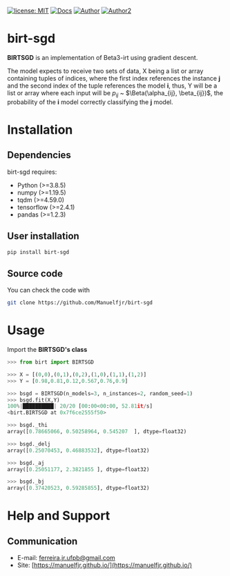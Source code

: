 [![license: MIT](https://img.shields.io/badge/license-MIT-red.svg?&logo=license&color=blue)](https://github.com/Manuelfjr/birt-sgd/blob/main/LICENSE)
[![Docs](https://img.shields.io/badge/docs-birtsgd-blue?&logo)](https://github.com/Manuelfjr/birt-sgd)
[![Author](https://img.shields.io/badge/author-manuelfjr-blue?&logo=github)](https://github.com/Manuelfjr)
[![Author2](https://img.shields.io/badge/author-tmfilho-blue?&logo=github)](https://github.com/tmfilho)

<!-- PyPi Status
![PyPI - Status](https://img.shields.io/pypi/status/pandas)
-->

<!-- PyPi Downloads
[![PyPi - Downloads](https://pypip.in/d/pandas/badge.png?&color=blue&logo=python)](https://pypi.org/project/pandas/#files)

[![PyPI - Downloads](https://img.shields.io/pypi/dm/scikit-learn?style=flat)](https://pypi.org/project/pandas/#files)
-->

<!-- Latest PyPI version
[![Latest PyPI version](https://img.shields.io/pypi/v/birt-sgd?logo=pypi)](https://pypi.python.org/pypi/birt-sgd)
-->

<!-- Release
[![GitHub release (latest by date)](https://img.shields.io/github/v/release/pandas-dev/pandas)](https://GitHub.com/pandas-dev/pandas/releases/)

[![GitHub release](https://img.shields.io/github/release/Manuelfjr/birt-sgd.svg)](https://GitHub.com/Manuelfjr/birt-sgd/releases/)
-->

<!-- Static download of pepy
[![Downloads](https://static.pepy.tech/personalized-badge/pandas?period=total&units=international_system&left_color=grey&right_color=red&left_text=downloads)](https://pepy.tech/project/pandas)
-->

<!-- Github downloads
[![Github All Releases](https://img.shields.io/github/downloads/pandas-dev/pandas/total.svg?&logo=github&color=blue)]()
-->

<!-- Lines of code
![Lines of code](https://img.shields.io/tokei/lines/github/Manuelfjr/birt-sgd)
-->

<!-- Code size
![GitHub code size in bytes](https://img.shields.io/github/languages/code-size/pandas-dev/pandas)
-->

<!-- Github contributors
![GitHub contributors](https://img.shields.io/github/contributors/pandas-dev/pandas)
-->

<!--
[![Downloads](https://pepy.tech/badge/pandas)](https://pepy.tech/project/pandas)    
-->

# birt-sgd
**BIRTSGD** is an implementation of Beta3-irt using gradient descent.

The model expects to receive two sets of data, X being a list or array containing tuples of indices, where the first index references the instance __j__ and the second index of the tuple references the model __i__, thus, Y will be a list or array where each input will be $p_{ij}$ ~ $\Beta(\alpha_{ij}, \beta_{ij})$, the probability of the __i__ model correctly classifying the __j__ model.
<!--
$$
p_{ij} \sim Beta(\alpha_{ij}, \beta_{ij}),
$$
$$
\alpha_{ij} = F_{\alpha}(\theta_{i}, \delta_{j}, a_{j}) = \bigg(\frac{\theta_{i}}{\delta_{j}}\bigg)^{a_{j}},
$$
$$
\beta_{ij} = F_{\beta}(\theta_{i}, \delta_{j}, a_{j}) = \bigg(\frac{1 - \theta_{i}}{1 - \delta_{j}}\bigg)^{a_{j}},
$$
$$
\theta_{i} \sim B(1,1), \delta_{j} \sim B(1,1), a_{j} \sim N(1, \sigma^{2}_{0})
$$
where,
$$
E[p_{ij} | \theta_i,\delta_j,a_j] = \frac{\alpha_{ij}}{\alpha_{ij} + \beta_{ij}} = \frac{1}{1 - \big(\frac{\delta_{j}}{1 - \delta_{j}}\big)^{a_{j}}\cdot \big(\frac{\theta_{i}}{1 - \theta_{i}}\big)^{ - a_{j}} }
$$
-->
# Installation
## Dependencies 
birt-sgd requires:
- Python (>=3.8.5)
- numpy (>=1.19.5)
- tqdm (>=4.59.0)
- tensorflow (>=2.4.1)
- pandas (>=1.2.3)

## User installation

```bash
pip install birt-sgd
```

## Source code 
You can check the code with 
```bash
git clone https://github.com/Manuelfjr/birt-sgd
```

# Usage
Import the **BIRTSGD's class**

```py
>>> from birt import BIRTSGD
```

```py
>>> X = [(0,0),(0,1),(0,2),(1,0),(1,1),(1,2)]
>>> Y = [0.98,0.81,0.12,0.567,0.76,0.9]
```

```py
>>> bsgd = BIRTSGD(n_models=3, n_instances=2, random_seed=1)
>>> bsgd.fit(X,Y)
100%|██████████| 20/20 [00:00<00:00, 52.81it/s]
<birt.BIRTSGD at 0x7f6ce2555f50>
```

```py 
>>> bsgd._thi
array([0.78665066, 0.50258964, 0.545207  ], dtype=float32)
```

```py
>>> bsgd._delj
array([0.25070453, 0.46883532], dtype=float32)
```

```py
>>> bsgd._aj
array([0.25051177, 2.3821855 ], dtype=float32)
```

```py
>>> bsgd._bj
array([0.37420523, 0.59285855], dtype=float32)  
```

# Help and Support
## Communication

- E-mail: [ferreira.jr.ufpb@gmail.com]()
- Site: [https://manuelfjr.github.io/](https://manuelfjr.github.io/)